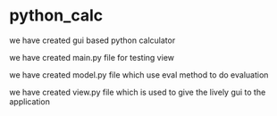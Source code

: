 # python_calc

we have created gui based python calculator

we have created main.py file for testing view

we have created model.py file which use eval method to do evaluation

we have created view.py file which is used to give the lively gui to the application
